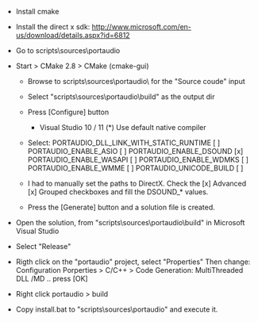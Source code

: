
 * Install cmake
 * Install the direct x sdk: http://www.microsoft.com/en-us/download/details.aspx?id=6812
 * Go to scripts\sources\portaudio
 * Start > CMake 2.8 > CMake (cmake-gui)
   - Browse to scripts\sources\portaudio\ for the "Source coude" input
   - Select "scripts\sources\portaudio\build" as the output dir
   - Press [Configure] button
      - Visual Studio 10 / 11 
      (*) Use default native compiler
   - Select: 
     PORTAUDIO_DLL_LINK_WITH_STATIC_RUNTIME [ ]
     PORTAUDIO_ENABLE_ASIO                  [ ]
     PORTAUDIO_ENABLE_DSOUND                [x]
     PORTAUDIO_ENABLE_WASAPI                [ ]
     PORTAUDIO_ENABLE_WDMKS                 [ ]
     PORTAUDIO_ENABLE_WMME                  [ ]
     PORTAUDIO_UNICODE_BUILD                [ ]


   - I had to manually set the paths to DirectX. Check the [x] Advanced [x] Grouped 
     checkboxes and fill the DSOUND_* values.

   - Press the [Generate] button and a solution file is created.


  * Open the solution, from "scripts\sources\portaudio\build\"  in Microsoft Visual Studio
  * Select "Release" 
  * Rigth click on the "portaudio" project, select "Properties"
    Then change: Configuration Porperties > C/C++ > Code Generation: MultiThreaded DLL  /MD
    .. press [OK]
  * Right click portaudio > build
  * Copy install.bat to "scripts\sources\portaudio" and execute it.
